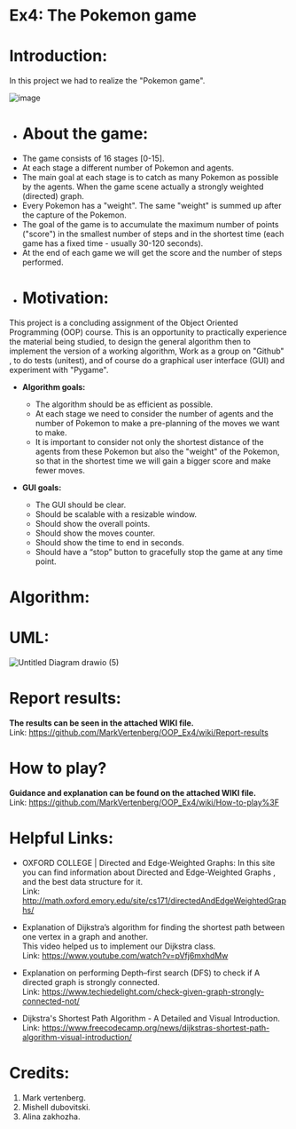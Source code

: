 # Ex4: The Pokemon game

# Introduction:
In this project we had to realize the "Pokemon game".

![image](https://user-images.githubusercontent.com/93255163/148103741-6767c48e-07fc-445c-8319-b2eeab5fbffc.png)

- # About the game:

* The game consists of 16 stages [0-15].
* At each stage a different number of Pokemon and agents.
* The main goal at each stage is to catch as many Pokemon as possible by the agents. When the game scene actually a strongly weighted (directed) graph.
* Every Pokemon has a "weight". The same "weight" is summed up after the capture of the Pokemon.
* The goal of the game is to accumulate the maximum number of points ("score") in the smallest number of steps and in the shortest time (each game has a fixed time - usually 30-120 seconds).
* At the end of each game we will get the score and the number of steps performed.

- # Motivation:
This project is a concluding assignment of the Object Oriented Programming (OOP) course. This is an opportunity to practically experience the material being studied, to design the general algorithm then to implement the version of a working algorithm, Work as a group on "Github" , to do tests (unitest), and of course do a graphical user interface (GUI) and experiment with "Pygame".

 * **Algorithm goals:** 
 
    - The algorithm should be as efficient as possible.
    - At each stage we need to consider the number of agents and the number of Pokemon to make a pre-planning of the moves we want to make.
    - It is important to consider not only the shortest distance of the agents from these Pokemon but also the "weight" of the Pokemon, so that in the shortest time we will gain a bigger score and make fewer moves.


 * **GUI goals:** 
 
    - The GUI should be clear.
    - Should be scalable with a resizable window.
    - Should show the overall points.
    - Should show the moves counter.
    - Should show the time to end in seconds.
    - Should have a “stop” button to gracefully stop the game at any time point.


# Algorithm:


# UML:

![Untitled Diagram drawio (5)](https://user-images.githubusercontent.com/93255163/148453212-3a814cfd-9a42-4c3c-95a7-1e9265982712.png)


# Report results:
**The results can be seen in the attached WIKI file.**  
Link: https://github.com/MarkVertenberg/OOP_Ex4/wiki/Report-results


# How to play?
**Guidance and explanation can be found on the attached WIKI file.**    
Link: https://github.com/MarkVertenberg/OOP_Ex4/wiki/How-to-play%3F


# Helpful Links:

- OXFORD COLLEGE | Directed and Edge-Weighted Graphs: 
In this site you can find information about Directed and Edge-Weighted Graphs , and the best data structure for it.   
    Link: http://math.oxford.emory.edu/site/cs171/directedAndEdgeWeightedGraphs/

- Explanation of Dijkstra’s algorithm for finding the shortest path between one vertex in a graph and another.  
This video helped us to implement our Dijkstra class.     
    Link: https://www.youtube.com/watch?v=pVfj6mxhdMw

- Explanation on performing Depth–first search (DFS) to check if A directed graph is strongly connected.   
    Link: https://www.techiedelight.com/check-given-graph-strongly-connected-not/
    
- Dijkstra's Shortest Path Algorithm - A Detailed and Visual Introduction.   
  Link: https://www.freecodecamp.org/news/dijkstras-shortest-path-algorithm-visual-introduction/
   
# Credits:
1. Mark vertenberg.
2. Mishell dubovitski.
3. Alina zakhozha.
